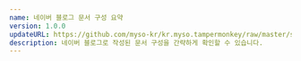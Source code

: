 ```yaml
---
name: 네이버 블로그 문서 구성 요약
version: 1.0.0
updateURL: https://github.com/myso-kr/kr.myso.tampermonkey/raw/master/service/com.naver.blog-read.components.analaysis.user.js
description: 네이버 블로그로 작성된 문서 구성을 간략하게 확인할 수 있습니다.
---
```

